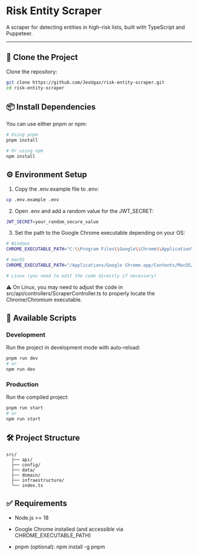 # Risk Entity Scraper

A scraper for detecting entities in high-risk lists, built with TypeScript and Puppeteer.

---

## 🚀 Clone the Project

Clone the repository:

```bash
git clone https://github.com/JexUgaz/risk-entity-scraper.git
cd risk-entity-scraper
```

## 📦 Install Dependencies

You can use either pnpm or npm:

```bash
# Using pnpm
pnpm install

# Or using npm
npm install
```

## ⚙️ Environment Setup

1. Copy the .env.example file to .env:

```bash
cp .env.example .env
```

2. Open .env and add a random value for the JWT_SECRET:

```bash
JWT_SECRET=your_random_secure_value
```

3. Set the path to the Google Chrome executable depending on your OS:

```bash
# Windows
CHROME_EXECUTABLE_PATH="C:\\Program Files\\Google\\Chrome\\Application\\chrome.exe"

# macOS
CHROME_EXECUTABLE_PATH="/Applications/Google Chrome.app/Contents/MacOS/Google Chrome"

# Linux (you need to edit the code directly if necessary)
```

⚠️ On Linux, you may need to adjust the code in src/api/controllers/ScraperController.ts to properly locate the Chrome/Chromium executable.

## 🔧 Available Scripts

### Development

Run the project in development mode with auto-reload:

```bash
pnpm run dev
# or
npm run dev
```

### Production

Run the compiled project:

```bash
pnpm run start
# or
npm run start
```

## 🛠 Project Structure

```pgsql
src/
  ├── api/
  ├── config/
  ├── data/
  ├── domain/
  ├── infraestructure/
  └── index.ts
```

## ✅ Requirements

- Node.js >= 18

- Google Chrome installed (and accessible via CHROME_EXECUTABLE_PATH)

- pnpm (optional): npm install -g pnpm
